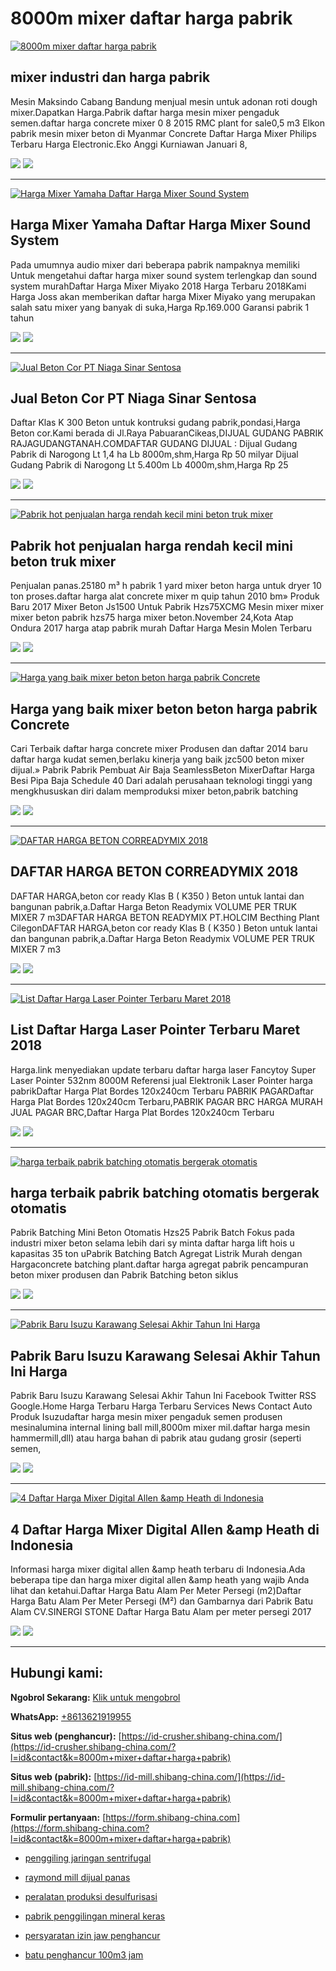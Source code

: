 # 8000m mixer daftar harga pabrik

<a href="https://swt.shibang-china.com/?l=id&img&k=8000m+mixer+daftar+harga+pabrik" target="_blank">![8000m mixer daftar harga pabrik](http://static.shibang-china.com/all-800x300/751.jpg)</a>

## mixer industri dan harga pabrik
Mesin Maksindo Cabang Bandung menjual mesin untuk adonan roti dough mixer.Dapatkan Harga.Pabrik daftar harga mesin mixer pengaduk semen.daftar harga concrete mixer 0 8 2015 RMC plant for sale0,5 m3 Elkon pabrik mesin mixer beton di Myanmar Concrete Daftar Harga Mixer Philips Terbaru Harga Electronic.Eko Anggi Kurniawan Januari 8,


<a href="https://whatsapp.shibangsoft.com/WhatsApp.php" target="_blank" title="WhatsApp">![](http://static.shibang-china.com/icon/whatsapp.png)</a> <a href="https://swt.shibang-china.com/?l=id&icon&k=8000m+mixer+daftar+harga+pabrik" target="_blank">![](http://static.shibang-china.com/icon/chat-id.png)</a>

---

<a href="https://swt.shibang-china.com/?l=id&img&k=8000m+mixer+daftar+harga+pabrik" target="_blank">![Harga Mixer Yamaha Daftar Harga Mixer Sound System](http://static.shibang-china.com/all-800x300/993.jpg)</a>

## Harga Mixer Yamaha Daftar Harga Mixer Sound System
Pada umumnya audio mixer dari beberapa pabrik nampaknya memiliki Untuk mengetahui daftar harga mixer sound system terlengkap dan sound system murahDaftar Harga Mixer Miyako 2018 Harga Terbaru 2018Kami Harga Joss akan memberikan daftar harga Mixer Miyako yang merupakan salah satu mixer yang banyak di suka,Harga Rp.169.000 Garansi pabrik 1 tahun


<a href="https://whatsapp.shibangsoft.com/WhatsApp.php" target="_blank" title="WhatsApp">![](http://static.shibang-china.com/icon/whatsapp.png)</a> <a href="https://swt.shibang-china.com/?l=id&icon&k=8000m+mixer+daftar+harga+pabrik" target="_blank">![](http://static.shibang-china.com/icon/chat-id.png)</a>

---

<a href="https://swt.shibang-china.com/?l=id&img&k=8000m+mixer+daftar+harga+pabrik" target="_blank">![Jual Beton Cor PT Niaga Sinar Sentosa](http://static.shibang-china.com/all-800x300/535.jpg)</a>

## Jual Beton Cor PT Niaga Sinar Sentosa
Daftar Klas K 300 Beton untuk kontruksi gudang pabrik,pondasi,Harga Beton cor.Kami berada di Jl.Raya PabuaranCikeas,DIJUAL GUDANG PABRIK RAJAGUDANGTANAH.COMDAFTAR GUDANG DIJUAL : Dijual Gudang Pabrik di Narogong Lt 1,4 ha Lb 8000m,shm,Harga Rp 50 milyar Dijual Gudang Pabrik di Narogong Lt 5.400m Lb 4000m,shm,Harga Rp 25


<a href="https://whatsapp.shibangsoft.com/WhatsApp.php" target="_blank" title="WhatsApp">![](http://static.shibang-china.com/icon/whatsapp.png)</a> <a href="https://swt.shibang-china.com/?l=id&icon&k=8000m+mixer+daftar+harga+pabrik" target="_blank">![](http://static.shibang-china.com/icon/chat-id.png)</a>

---

<a href="https://swt.shibang-china.com/?l=id&img&k=8000m+mixer+daftar+harga+pabrik" target="_blank">![Pabrik hot penjualan harga rendah kecil mini beton truk mixer](http://static.shibang-china.com/all-800x300/323.jpg)</a>

## Pabrik hot penjualan harga rendah kecil mini beton truk mixer
Penjualan panas.25180 m³ h pabrik 1 yard mixer beton harga untuk dryer 10 ton proses.daftar harga alat concrete mixer m quip tahun 2010 bm» Produk Baru 2017 Mixer Beton Js1500 Untuk Pabrik Hzs75XCMG Mesin mixer mixer mixer beton pabrik hzs75 harga mixer beton.November 24,Kota Atap Ondura 2017 harga atap pabrik murah Daftar Harga Mesin Molen Terbaru


<a href="https://whatsapp.shibangsoft.com/WhatsApp.php" target="_blank" title="WhatsApp">![](http://static.shibang-china.com/icon/whatsapp.png)</a> <a href="https://swt.shibang-china.com/?l=id&icon&k=8000m+mixer+daftar+harga+pabrik" target="_blank">![](http://static.shibang-china.com/icon/chat-id.png)</a>

---

<a href="https://swt.shibang-china.com/?l=id&img&k=8000m+mixer+daftar+harga+pabrik" target="_blank">![Harga yang baik mixer beton beton harga pabrik Concrete](http://static.shibang-china.com/all-800x300/165.jpg)</a>

## Harga yang baik mixer beton beton harga pabrik Concrete
Cari Terbaik daftar harga concrete mixer Produsen dan daftar 2014 baru daftar harga kudat semen,berlaku kinerja yang baik jzc500 beton mixer dijual.» Pabrik Pabrik Pembuat Air Baja SeamlessBeton MixerDaftar Harga Besi Pipa Baja Schedule 40 Dari adalah perusahaan teknologi tinggi yang mengkhususkan diri dalam memproduksi mixer beton,pabrik batching


<a href="https://whatsapp.shibangsoft.com/WhatsApp.php" target="_blank" title="WhatsApp">![](http://static.shibang-china.com/icon/whatsapp.png)</a> <a href="https://swt.shibang-china.com/?l=id&icon&k=8000m+mixer+daftar+harga+pabrik" target="_blank">![](http://static.shibang-china.com/icon/chat-id.png)</a>

---

<a href="https://swt.shibang-china.com/?l=id&img&k=8000m+mixer+daftar+harga+pabrik" target="_blank">![DAFTAR HARGA BETON CORREADYMIX 2018](http://static.shibang-china.com/all-800x300/1383.jpg)</a>

## DAFTAR HARGA BETON CORREADYMIX 2018
DAFTAR HARGA,beton cor ready Klas B ( K350 ) Beton untuk lantai dan bangunan pabrik,a.Daftar Harga Beton Readymix VOLUME PER TRUK MIXER 7 m3DAFTAR HARGA BETON READYMIX PT.HOLCIM Becthing Plant CilegonDAFTAR HARGA,beton cor ready Klas B ( K350 ) Beton untuk lantai dan bangunan pabrik,a.Daftar Harga Beton Readymix VOLUME PER TRUK MIXER 7 m3


<a href="https://whatsapp.shibangsoft.com/WhatsApp.php" target="_blank" title="WhatsApp">![](http://static.shibang-china.com/icon/whatsapp.png)</a> <a href="https://swt.shibang-china.com/?l=id&icon&k=8000m+mixer+daftar+harga+pabrik" target="_blank">![](http://static.shibang-china.com/icon/chat-id.png)</a>

---

<a href="https://swt.shibang-china.com/?l=id&img&k=8000m+mixer+daftar+harga+pabrik" target="_blank">![List Daftar Harga Laser Pointer Terbaru Maret 2018](http://static.shibang-china.com/all-800x300/256.jpg)</a>

## List Daftar Harga Laser Pointer Terbaru Maret 2018
Harga.link menyediakan update terbaru daftar harga laser Fancytoy Super Laser Pointer 532nm 8000M Referensi jual Elektronik Laser Pointer harga pabrikDaftar Harga Plat Bordes 120x240cm Terbaru PABRIK PAGARDaftar Harga Plat Bordes 120x240cm Terbaru,PABRIK PAGAR BRC HARGA MURAH JUAL PAGAR BRC,Daftar Harga Plat Bordes 120x240cm Terbaru


<a href="https://whatsapp.shibangsoft.com/WhatsApp.php" target="_blank" title="WhatsApp">![](http://static.shibang-china.com/icon/whatsapp.png)</a> <a href="https://swt.shibang-china.com/?l=id&icon&k=8000m+mixer+daftar+harga+pabrik" target="_blank">![](http://static.shibang-china.com/icon/chat-id.png)</a>

---

<a href="https://swt.shibang-china.com/?l=id&img&k=8000m+mixer+daftar+harga+pabrik" target="_blank">![harga terbaik pabrik batching otomatis bergerak otomatis](http://static.shibang-china.com/all-800x300/773.jpg)</a>

## harga terbaik pabrik batching otomatis bergerak otomatis
Pabrik Batching Mini Beton Otomatis Hzs25 Pabrik Batch Fokus pada industri mixer beton selama lebih dari sy minta daftar harga lift hois u kapasitas 35 ton uPabrik Batching Batch Agregat Listrik Murah dengan Hargaconcrete batching plant.daftar harga agregat pabrik pencampuran beton mixer produsen dan Pabrik Batching beton siklus


<a href="https://whatsapp.shibangsoft.com/WhatsApp.php" target="_blank" title="WhatsApp">![](http://static.shibang-china.com/icon/whatsapp.png)</a> <a href="https://swt.shibang-china.com/?l=id&icon&k=8000m+mixer+daftar+harga+pabrik" target="_blank">![](http://static.shibang-china.com/icon/chat-id.png)</a>

---

<a href="https://swt.shibang-china.com/?l=id&img&k=8000m+mixer+daftar+harga+pabrik" target="_blank">![Pabrik Baru Isuzu Karawang Selesai Akhir Tahun Ini Harga](http://static.shibang-china.com/all-800x300/885.jpg)</a>

## Pabrik Baru Isuzu Karawang Selesai Akhir Tahun Ini Harga
Pabrik Baru Isuzu Karawang Selesai Akhir Tahun Ini Facebook Twitter RSS Google.Home Harga Terbaru Harga Terbaru Services News Contact Auto Produk Isuzudaftar harga mesin mixer pengaduk semen produsen mesinalumina internal lining ball mill,8000m mixer mil.daftar harga mesin hammermill,dll) atau harga bahan di pabrik atau gudang grosir (seperti semen,


<a href="https://whatsapp.shibangsoft.com/WhatsApp.php" target="_blank" title="WhatsApp">![](http://static.shibang-china.com/icon/whatsapp.png)</a> <a href="https://swt.shibang-china.com/?l=id&icon&k=8000m+mixer+daftar+harga+pabrik" target="_blank">![](http://static.shibang-china.com/icon/chat-id.png)</a>

---

<a href="https://swt.shibang-china.com/?l=id&img&k=8000m+mixer+daftar+harga+pabrik" target="_blank">![4 Daftar Harga Mixer Digital Allen &amp Heath di Indonesia](http://static.shibang-china.com/all-800x300/1160.jpg)</a>

## 4 Daftar Harga Mixer Digital Allen &amp Heath di Indonesia
Informasi harga mixer digital allen &amp heath terbaru di Indonesia.Ada beberapa tipe dan harga mixer digital allen &amp heath yang wajib Anda lihat dan ketahui.Daftar Harga Batu Alam Per Meter Persegi (m2)Daftar Harga Batu Alam Per Meter Persegi (M²) dan Gambarnya dari Pabrik Batu Alam CV.SINERGI STONE Daftar Harga Batu Alam per meter persegi 2017


<a href="https://whatsapp.shibangsoft.com/WhatsApp.php" target="_blank" title="WhatsApp">![](http://static.shibang-china.com/icon/whatsapp.png)</a> <a href="https://swt.shibang-china.com/?l=id&icon&k=8000m+mixer+daftar+harga+pabrik" target="_blank">![](http://static.shibang-china.com/icon/chat-id.png)</a>

---
## Hubungi kami:

**Ngobrol Sekarang:** [Klik untuk mengobrol](https://swt.shibang-china.com?l=id&contact&k=8000m+mixer+daftar+harga+pabrik)

**WhatsApp:**  [+8613621919955](https://whatsapp.shibangsoft.com/WhatsApp.php)

**Situs web (penghancur):** [https://id-crusher.shibang-china.com/](https://id-crusher.shibang-china.com/?l=id&contact&k=8000m+mixer+daftar+harga+pabrik)

**Situs web (pabrik):** [https://id-mill.shibang-china.com/](https://id-mill.shibang-china.com/?l=id&contact&k=8000m+mixer+daftar+harga+pabrik)

**Formulir pertanyaan:** [https://form.shibang-china.com](https://form.shibang-china.com?l=id&contact&k=8000m+mixer+daftar+harga+pabrik)

* [penggiling jaringan sentrifugal](../38/penggiling%20jaringan%20sentrifugal.md)

* [raymond mill dijual panas](../39/raymond%20mill%20dijual%20panas.md)

* [peralatan produksi desulfurisasi](../37/peralatan%20produksi%20desulfurisasi.md)

* [pabrik penggilingan mineral keras](../38/pabrik%20penggilingan%20mineral%20keras.md)

* [persyaratan izin jaw penghancur](../32/persyaratan%20izin%20jaw%20penghancur.md)

* [batu penghancur 100m3 jam](../34/batu%20penghancur%20100m3%20jam.md)